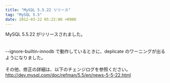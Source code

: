 ```yaml
---
title: "MySQL 5.5.22 リリース"
tag: "MySQL 5.5"
date: 2012-03-22 05:22:00 +0900
---
```


MySQL 5.5.22 がリリースされました。<br>
<br>
<br>
--ignore-builtin-innodb で動作しているときに、deplicate のワーニングが出るようになりました。<br>
<br>
その他、修正の詳細は、以下のチェンジログを参照ください。<br>
http://dev.mysql.com/doc/refman/5.5/en/news-5-5-22.html<br>
<br>
<br>
